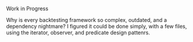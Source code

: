 
Work in Progress

Why is every backtesting framework so complex, outdated, and a dependency nightmare? I figured it could be done simply, with a few files, using the iterator, observer, and predicate design pattenrs.